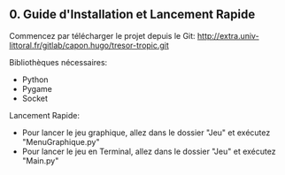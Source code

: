 ## 0. Guide d'Installation et Lancement Rapide

Commencez par télécharger le projet depuis le Git:
http://extra.univ-littoral.fr/gitlab/capon.hugo/tresor-tropic.git


Bibliothèques nécessaires:
- Python
- Pygame
- Socket

Lancement Rapide:
- Pour lancer le jeu graphique, allez dans le dossier "Jeu" et exécutez  "MenuGraphique.py"
- Pour lancer le jeu en Terminal, allez dans le dossier "Jeu" et exécutez  "Main.py"
